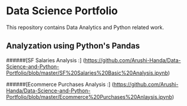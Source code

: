 # Data Science Portfolio
This repository contains Data Analytics and Python related work.

## Analyzation using Python's Pandas

######[SF Salaries Analysis :] (https://github.com/Arushi-Handa/Data-Science-and-Python-Portfolio/blob/master/SF%20Salaries%20Basic%20Analysis.ipynb)

######[Ecommerce Purchases Analysis :] (https://github.com/Arushi-Handa/Data-Science-and-Python-Portfolio/blob/master/Ecommerce%20Purchases%20Anlaysis.ipynb)
